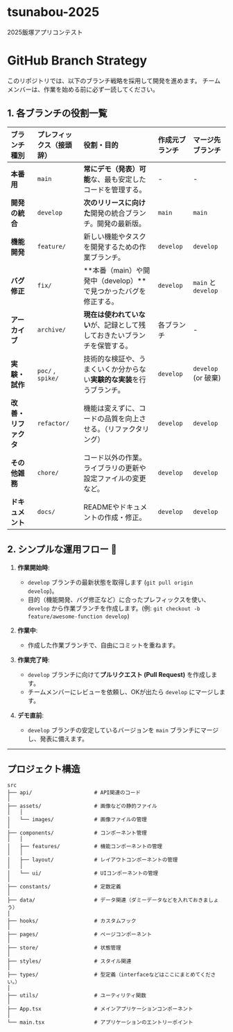 # tsunabou-2025
2025飯塚アプリコンテスト

# GitHub Branch Strategy

このリポジトリでは、以下のブランチ戦略を採用して開発を進めます。
チームメンバーは、作業を始める前に必ず一読してください。

## 1. 各ブランチの役割一覧

| ブランチ種別 | プレフィックス（接頭辞） | 役割・目的 | 作成元ブランチ | マージ先ブランチ |
| :--- | :--- | :--- | :--- | :--- |
| **本番用** | `main` | **常にデモ（発表）可能**な、最も安定したコードを管理する。 | - | - |
| **開発の統合** | `develop` | **次のリリースに向けた**開発の統合ブランチ。開発の最新版。 | `main` | `main` |
| **機能開発** | `feature/` | 新しい機能やタスクを開発するための作業ブランチ。 | `develop` | `develop` |
| **バグ修正** | `fix/` | **本番（main）や開発中（develop）**で見つかったバグを修正する。 | `develop` | `main` と `develop` |
| **アーカイブ** | `archive/` | **現在は使われていない**が、記録として残しておきたいブランチを保管する。 | 各ブランチ | - |
| **実験・試作** | `poc/` , `spike/` | 技術的な検証や、うまくいくか分からない**実験的な実装**を行うブランチ。 | `develop` | `develop` (or 破棄) |
| **改善・リファクタ** | `refactor/` | 機能は変えずに、コードの品質を向上させる。（リファクタリング） | `develop` | `develop` |
| **その他雑務** | `chore/` | コード以外の作業。ライブラリの更新や設定ファイルの変更など。 | `develop` | `develop` |
| **ドキュメント** | `docs/` | READMEやドキュメントの作成・修正。 | `develop` | `develop` |

## 2. シンプルな運用フロー 🔄

1.  **作業開始時**:
    - `develop` ブランチの最新状態を取得します (`git pull origin develop`)。
    - 目的（機能開発、バグ修正など）に合ったプレフィックスを使い、`develop` から作業ブランチを作成します。(例: `git checkout -b feature/awesome-function develop`)

2.  **作業中**:
    - 作成した作業ブランチで、自由にコミットを重ねます。

3.  **作業完了時**:
    - `develop` ブランチに向けて**プルリクエスト (Pull Request)** を作成します。
    - チームメンバーにレビューを依頼し、OKが出たら `develop` にマージします。

4.  **デモ直前**:
    - `develop` ブランチの安定しているバージョンを `main` ブランチにマージし、発表に備えます。

---

## プロジェクト構造

```
src
├── api/                    # API関連のコード
│
├── assets/                 # 画像などの静的ファイル
│   │
│   └── images/             # 画像ファイルの管理
│
├── components/             # コンポーネント管理
│   │
│   ├── features/           # 機能コンポーネントの管理
│   │
│   ├── layout/             # レイアウトコンポーネントの管理
│   │
│   └── ui/                 # UIコンポーネントの管理
│
├── constants/              # 定数定義
│
├── data/                   # データ関連（ダミーデータなどを入れておきましょう）
│
├── hooks/                  # カスタムフック
│
├── pages/                  # ページコンポーネント
│
├── store/                  # 状態管理
│
├── styles/                 # スタイル関連
│
├── types/                  # 型定義（interfaceなどはここにまとめてください。）
│
├── utils/                  # ユーティリティ関数
│
├── App.tsx                 # メインアプリケーションコンポーネント
│
└── main.tsx                # アプリケーションのエントリーポイント
```